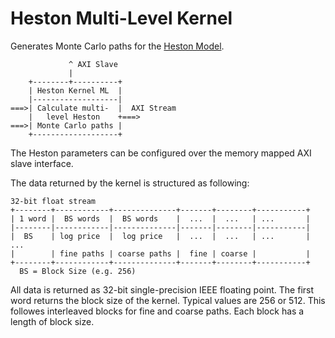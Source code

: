 Heston Multi-Level Kernel
=========================

Generates Monte Carlo paths for the [Heston Model](http://en.wikipedia.org/wiki/Heston_model).

```
             ^ AXI Slave
             |
    +--------+----------+
    | Heston Kernel ML  |
    |-------------------|
===>| Calculate multi-  |  AXI Stream
    |   level Heston    +===>
===>| Monte Carlo paths |  
    +-------------------+
```

The Heston parameters can be configured over the memory mapped AXI slave interface.

The data returned by the kernel is structured as following:
```
32-bit float stream
+--------+------------+--------------+-------+--------+-----------+
| 1 word |  BS words  |  BS words    |  ...  |  ...   | ...       |
|--------|------------|--------------|-------|--------|-----------|
|  BS    | log price  |  log price   |  ...  |  ...   | ...       | ...
|        | fine paths | coarse paths |  fine | coarse |           |
+--------+------------+--------------+-------+--------+-----------+
  BS = Block Size (e.g. 256)
```
All data is returned as 32-bit single-precision IEEE floating point. 
The first word returns the block size of the kernel. Typical values are
256 or 512. This followes interleaved blocks for fine and coarse paths.
Each block has a length of block size. 
